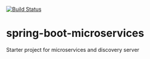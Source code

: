 [![Build Status](https://travis-ci.com/pradeep0601/spring-boot-microservices.svg?branch=master)](https://travis-ci.com/pradeep0601/spring-boot-microservices)
# spring-boot-microservices
Starter project for microservices and discovery server

